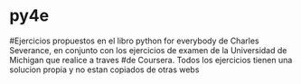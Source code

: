 # py4e

#Ejercicios propuestos en el libro python for everybody de Charles Severance, en conjunto con los ejercicios de examen de la Universidad de Michigan que realice a traves
#de Coursera. Todos los ejercicios tienen una solucion propia y no estan copiados de otras webs
